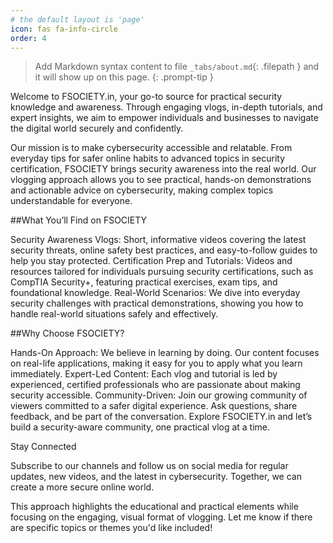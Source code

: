 ```yaml
---
# the default layout is 'page'
icon: fas fa-info-circle
order: 4
---
```


> Add Markdown syntax content to file `_tabs/about.md`{: .filepath } and it will show up on this page.
{: .prompt-tip }

Welcome to FSOCIETY.in, your go-to source for practical security knowledge and awareness. Through engaging vlogs, in-depth tutorials, and expert insights, we aim to empower individuals and businesses to navigate the digital world securely and confidently.

Our mission is to make cybersecurity accessible and relatable. From everyday tips for safer online habits to advanced topics in security certification, FSOCIETY brings security awareness into the real world. Our vlogging approach allows you to see practical, hands-on demonstrations and actionable advice on cybersecurity, making complex topics understandable for everyone.

##What You’ll Find on FSOCIETY

Security Awareness Vlogs: Short, informative videos covering the latest security threats, online safety best practices, and easy-to-follow guides to help you stay protected.
Certification Prep and Tutorials: Videos and resources tailored for individuals pursuing security certifications, such as CompTIA Security+, featuring practical exercises, exam tips, and foundational knowledge.
Real-World Scenarios: We dive into everyday security challenges with practical demonstrations, showing you how to handle real-world situations safely and effectively.

##Why Choose FSOCIETY?

Hands-On Approach: We believe in learning by doing. Our content focuses on real-life applications, making it easy for you to apply what you learn immediately.
Expert-Led Content: Each vlog and tutorial is led by experienced, certified professionals who are passionate about making security accessible.
Community-Driven: Join our growing community of viewers committed to a safer digital experience. Ask questions, share feedback, and be part of the conversation.
Explore FSOCIETY.in and let’s build a security-aware community, one practical vlog at a time.

Stay Connected

Subscribe to our channels and follow us on social media for regular updates, new videos, and the latest in cybersecurity. Together, we can create a more secure online world.

This approach highlights the educational and practical elements while focusing on the engaging, visual format of vlogging. Let me know if there are specific topics or themes you'd like included!










